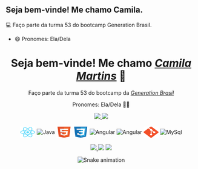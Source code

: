 ## Seja bem-vinde! Me chamo Camila.

💻 Faço parte da turma 53 do bootcamp Generation Brasil.

- 😄 Pronomes: Ela/Dela


<div>
  <h1 align="center">Seja bem-vinde! Me chamo <a href="linkedin.com/in/camila-martins-a48138238/"><i>Camila Martins</i></a> 🥰</h1>
  <p align="center">Faço parte da turma 53 do bootcamp da <a href="https://brazil.generation.org/"><i>Generation Brasil</i></a> 
  </a><br>
  <p align="center">Pronomes: Ela/Dela 🏳️‍🌈</h2>
</div>

<div align="center">
  <a href="https://github.com/cami-codes">
    <img height="150em" src="https://github-readme-stats.vercel.app/api?username=cami-codes&count_private=true&include_all_commits=true&show_icons=true&theme=dracula&hide_border=false&show_owner=true"/>
    <img height="150em" src="https://github-readme-stats.vercel.app/api/top-langs/?username=cami-codes&theme=dracula&hide_border=false&&layout=compact"/>
  </a>
</div>

<div align="center" valign="top"><br>
  <img align="center" alt="React" height="30" width="40" src="https://raw.githubusercontent.com/devicons/devicon/master/icons/react/react-original.svg">
  <img align="center" alt="Java" height="30" width="40" src="https://cdn.jsdelivr.net/gh/devicons/devicon/icons/java/java-plain.svg">
  <img align="center" alt="HTML" height="30" width="40" src="https://raw.githubusercontent.com/devicons/devicon/master/icons/html5/html5-original.svg">
  <img align="center" alt="CSS" height="30" width="40" src="https://raw.githubusercontent.com/devicons/devicon/master/icons/css3/css3-original.svg">
  <img align="center" alt="Angular" height="30" width="40" src="https://cdn.jsdelivr.net/gh/devicons/devicon/icons/angularjs/angularjs-plain.svg">
  <img align="center" alt="Angular" height="30" width="40" src="https://cdn.jsdelivr.net/gh/devicons/devicon/icons/spring/spring-original.svg">
  <img align="center" alt="git" height="30" width="40" src="https://raw.githubusercontent.com/devicons/devicon/master/icons/git/git-original.svg">
  <img align="center" alt="MySql" height="30" width="40" src="https://cdn.jsdelivr.net/gh/devicons/devicon/icons/mysql/mysql-original.svg">
</div><br>

<div align="center">
 <a href="https://steamcommunity.com/id/yukki26/" target="_blank"><img src="https://img.shields.io/badge/Steam-000000?style=for-the-badge&logo=steam&logoColor=white">
  <a href="https://www.linkedin.com/in/camila-martins-a48138238/" target="_blank"><img src="https://img.shields.io/badge/-LinkedIn-%230077B5?style=for-the-badge&logo=linkedin&logoColor=white" target="_blank"></a> 
  <a href="mailto:camilarmartins24@gmail.com"><img src="https://img.shields.io/badge/-Gmail-%23333?style=for-the-badge&logo=gmail&logoColor=white" target="_blank"></a>
</div>

<div align="center">
  
  ![Snake animation](https://github.com/danielbped/danielbped/blob/output/github-contribution-grid-snake.svg)
  
</div>

